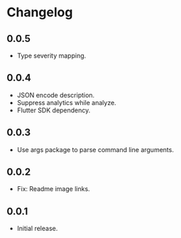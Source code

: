 # Changelog

## 0.0.5

* Type severity mapping.

## 0.0.4

* JSON encode description.
* Suppress analytics while analyze.
* Flutter SDK dependency.

## 0.0.3

* Use args package to parse command line arguments.

## 0.0.2

* Fix: Readme image links.

## 0.0.1

* Initial release. 